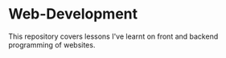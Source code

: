 # Web-Development
This repository covers lessons I've learnt on front and backend programming of websites.
